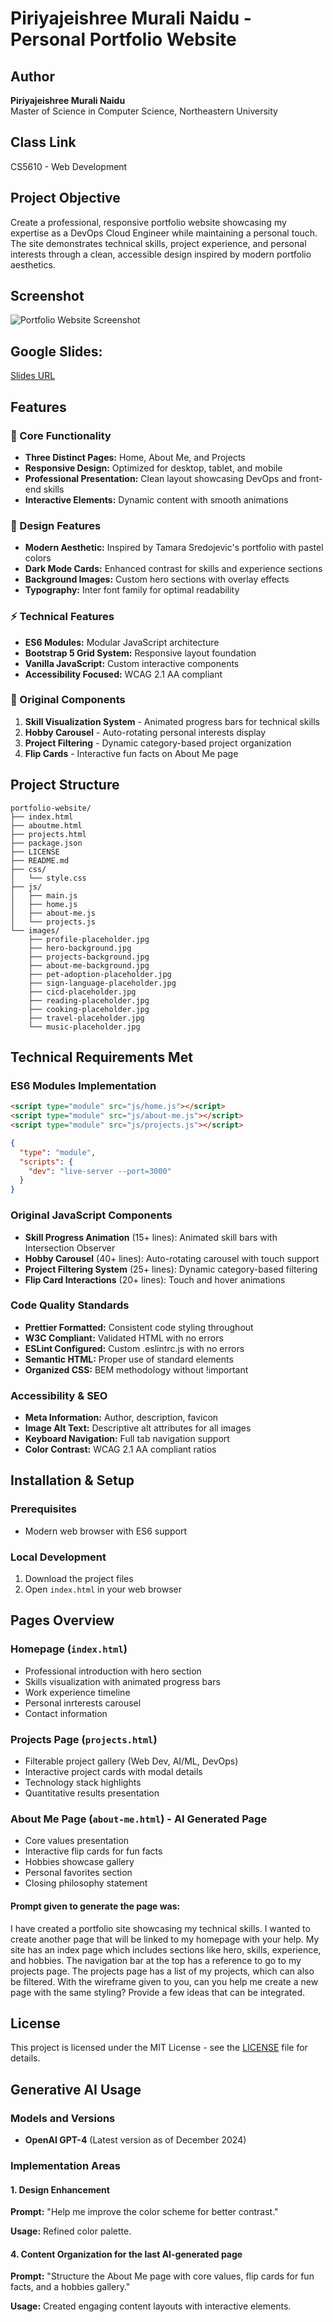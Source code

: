 # Piriyajeishree Murali Naidu - Personal Portfolio Website

## Author
**Piriyajeishree Murali Naidu**  
Master of Science in Computer Science, Northeastern University

## Class Link
CS5610 - Web Development

## Project Objective
Create a professional, responsive portfolio website showcasing my expertise as a DevOps Cloud Engineer while maintaining a personal touch. The site demonstrates technical skills, project experience, and personal interests through a clean, accessible design inspired by modern portfolio aesthetics.

## Screenshot
![Portfolio Website Screenshot](https://github.com/piriyajeishree410/my-portfolio/blob/main/images/Screenshot%20(202).png)

## Google Slides:
[Slides URL](https://docs.google.com/presentation/d/12NBSzUxM6Vz7atRAOQl87rGqvU5zJZut9bdrJkDf1Uc/edit?slide=id.p#slide=id.p)

## Features

### 🎯 Core Functionality
- **Three Distinct Pages:** Home, About Me, and Projects
- **Responsive Design:** Optimized for desktop, tablet, and mobile
- **Professional Presentation:** Clean layout showcasing DevOps and front-end skills
- **Interactive Elements:** Dynamic content with smooth animations

### 🎨 Design Features
- **Modern Aesthetic:** Inspired by Tamara Sredojevic's portfolio with pastel colors
- **Dark Mode Cards:** Enhanced contrast for skills and experience sections
- **Background Images:** Custom hero sections with overlay effects
- **Typography:** Inter font family for optimal readability

### ⚡ Technical Features
- **ES6 Modules:** Modular JavaScript architecture
- **Bootstrap 5 Grid System:** Responsive layout foundation
- **Vanilla JavaScript:** Custom interactive components
- **Accessibility Focused:** WCAG 2.1 AA compliant

### 🌟 Original Components
1. **Skill Visualization System** - Animated progress bars for technical skills
2. **Hobby Carousel** - Auto-rotating personal interests display
3. **Project Filtering** - Dynamic category-based project organization
4. **Flip Cards** - Interactive fun facts on About Me page

## Project Structure
```
portfolio-website/
├── index.html
├── aboutme.html
├── projects.html
├── package.json
├── LICENSE
├── README.md
├── css/
│   └── style.css
├── js/
│   ├── main.js
│   ├── home.js
│   ├── about-me.js
│   └── projects.js
└── images/
    ├── profile-placeholder.jpg
    ├── hero-background.jpg
    ├── projects-background.jpg
    ├── about-me-background.jpg
    ├── pet-adoption-placeholder.jpg
    ├── sign-language-placeholder.jpg
    ├── cicd-placeholder.jpg
    ├── reading-placeholder.jpg
    ├── cooking-placeholder.jpg
    ├── travel-placeholder.jpg
    └── music-placeholder.jpg
```

## Technical Requirements Met

### ES6 Modules Implementation
```html
<script type="module" src="js/home.js"></script>
<script type="module" src="js/about-me.js"></script>
<script type="module" src="js/projects.js"></script>
```

```json
{
  "type": "module",
  "scripts": {
    "dev": "live-server --port=3000"
  }
}
```

### Original JavaScript Components
- **Skill Progress Animation** (15+ lines): Animated skill bars with Intersection Observer
- **Hobby Carousel** (40+ lines): Auto-rotating carousel with touch support
- **Project Filtering System** (25+ lines): Dynamic category-based filtering
- **Flip Card Interactions** (20+ lines): Touch and hover animations

### Code Quality Standards
- **Prettier Formatted:** Consistent code styling throughout
- **W3C Compliant:** Validated HTML with no errors
- **ESLint Configured:** Custom .eslintrc.js with no errors
- **Semantic HTML:** Proper use of standard elements
- **Organized CSS:** BEM methodology without !important

### Accessibility & SEO
- **Meta Information:** Author, description, favicon
- **Image Alt Text:** Descriptive alt attributes for all images
- **Keyboard Navigation:** Full tab navigation support
- **Color Contrast:** WCAG 2.1 AA compliant ratios

## Installation & Setup

### Prerequisites
- Modern web browser with ES6 support

### Local Development
1. Download the project files
2. Open `index.html` in your web browser

## Pages Overview

### Homepage (`index.html`)
- Professional introduction with hero section
- Skills visualization with animated progress bars
- Work experience timeline
- Personal inrterests carousel
- Contact information

### Projects Page (`projects.html`)
- Filterable project gallery (Web Dev, AI/ML, DevOps)
- Interactive project cards with modal details
- Technology stack highlights
- Quantitative results presentation

### About Me Page (`about-me.html`) - AI Generated Page
- Core values presentation
- Interactive flip cards for fun facts
- Hobbies showcase gallery
- Personal favorites section
- Closing philosophy statement

#### Prompt given to generate the page was:
I have created a portfolio site showcasing my technical skills. I wanted to create another page that will be linked to my homepage with your help. My site has an index page which includes sections like hero, skills, experience, and hobbies. The navigation bar at the top has a reference to go to my projects page. The projects page has a list of my projects, which can also be filtered. With the wireframe given to you, can you help me create a new page with the same styling? Provide a few ideas that can be integrated.

## License
This project is licensed under the MIT License - see the [LICENSE](LICENSE) file for details.

## Generative AI Usage

### Models and Versions
- **OpenAI GPT-4** (Latest version as of December 2024)

### Implementation Areas
#### 1. Design Enhancement
**Prompt:** "Help me improve the color scheme for better contrast."

**Usage:** Refined color palette.

#### 4. Content Organization for the last AI-generated page
**Prompt:** "Structure the About Me page with core values, flip cards for fun facts, and a hobbies gallery."

**Usage:** Created engaging content layouts with interactive elements.
